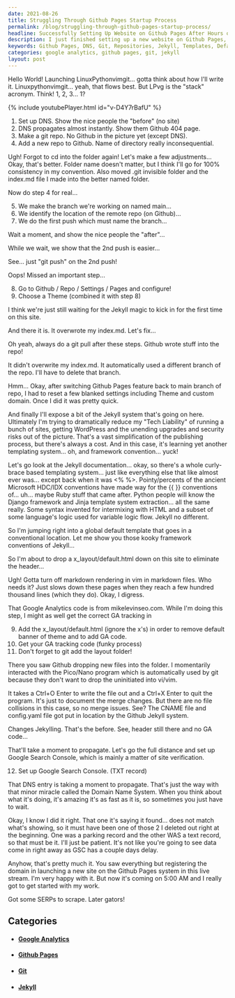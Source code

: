 ```yaml
---
date: 2021-08-26
title: Struggling Through Github Pages Startup Process
permalink: /blog/struggling-through-github-pages-startup-process/
headline: Successfully Setting Up Website on Github Pages After Hours of Struggle
description: I just finished setting up a new website on Github Pages, after a long and complicated process of setting up DNS, Git repositories, Jekyll templating, and more. I'm happy with the result, but now it's time to get to work - so I'll have to wait a couple days to enjoy the fruits of my labor.
keywords: Github Pages, DNS, Git, Repositories, Jekyll, Templates, Default.html, Banner, Google Analytics, Pico/Nano, CNAME, Config.yaml, Google Search Console, TXT Record, Propagate
categories: google analytics, github pages, git, jekyll
layout: post
---
```


Hello World! Launching LinuxPythonvimgit... gotta think about how I'll write
it. Linuxpythonvimgit... yeah, that flows best. But LPvg is the "stack"
acronym. Think! 1, 2, 3... 1?

{% include youtubePlayer.html id="v-D4Y7rBafU" %}

1. Set up DNS. Show the nice people the "before" (no site)
2. DNS propagates almost instantly. Show them Github 404 page.
3. Make a git repo. No Github in the picture yet (except DNS).
4. Add a new repo to Github. Name of directory really inconsequential.

Ugh! Forgot to cd into the folder again! Let's make a few adjustments...
Okay, that's better. Folder name doesn't matter, but I think I'll go for 100%
consistency in my convention. Also moved .git invisible folder and the index.md
file I made into the better named folder.

Now do step 4 for real...

5. We make the branch we're working on named main...
6. We identify the location of the remote repo (on Github)...
7. We do the first push which must name the branch...

Wait a moment, and show the nice people the "after"...

While we wait, we show that the 2nd push is easier...

See... just "git push" on the 2nd push!

Oops! Missed an important step...

8. Go to Github / Repo / Settings / Pages and configure!
9. Choose a Theme (combined it with step 8)

I think we're just still waiting for the Jekyll magic to kick in for the first
time on this site.

And there it is. It overwrote my index.md. Let's fix...

Oh yeah, always do a git pull after these steps. Github wrote stuff into the
repo!

It didn't overwrite my index.md. It automatically used a different branch of
the repo. I'll have to delete that branch.

Hmm... Okay, after switching Github Pages feature back to main branch of repo,
I had to reset a few blanked settings including Theme and custom domain. Once I
did it was pretty quick.

And finally I'll expose a bit of the Jekyll system that's going on here.
Ultimately I'm trying to dramatically reduce my "Tech Liability" of running a
bunch of sites, getting WordPress and the unending upgrades and security risks
out of the picture. That's a vast simplification of the publishing process, but
there's always a cost. And in this case, it's learning yet another templating
system... oh, and framework convention... yuck!

Let's go look at the Jekyll documentation... okay, so there's a whole
curly-brace based templating system... just like everything else that like
almost ever was... except back when it was <% %>. Pointy/percents of the
ancient Microsoft HDC/IDX conventions have made way for the {{ }} conventions
of... uh... maybe Ruby stuff that came after. Python people will know the
Django framework and Jinja template system extraction... all the same really.
Some syntax invented for intermixing with HTML and a subset of some language's
logic used for variable logic flow. Jekyll no different.

So I'm jumping right into a global default template that goes in a conventional
location. Let me show you those kooky framework conventions of Jekyll...

So I'm about to drop a x_layout/default.html down on this site to eliminate the
header...

Ugh! Gotta turn off markdown rendering in vim in markdown files. Who needs it?
Just slows down these pages when they reach a few hundred thousand lines (which
they do). Okay, I digress.

That Google Analytics code is from mikelevinseo.com. While I'm doing this step,
I might as well get the correct GA tracking in

9. Add the x_layout/default.html (ignore the x's) in order to remove default
banner of theme and to add GA code.
10. Get your GA tracking code (funky process)
11. Don't forget to git add the layout folder!

There you saw Github dropping new files into the folder. I momentarily
interacted with the Pico/Nano program which is automatically used by git
because they don't want to drop the uninitiated into vi/vim.

It takes a Ctrl+O Enter to write the file out and a Ctrl+X Enter to quit the
program. It's just to document the merge changes. But there are no file
collisions in this case, so no merge issues. See? The CNAME file and
config.yaml file got put in location by the Github Jekyll system.

Changes Jekylling. That's the before. See, header still there and no GA code...

That'll take a moment to propagate. Let's go the full distance and set up
Google Search Console, which is mainly a matter of site verification.

12. Set up Google Search Console. (TXT record)

That DNS entry is taking a moment to propagate. That's just the way with that
minor miracle called the Domain Name System. When you think about what it's
doing, it's amazing it's as fast as it is, so sometimes you just have to wait.

Okay, I know I did it right. That one it's saying it found... does not match
what's showing, so it must have been one of those 2 I deleted out right at the
beginning. One was a parking record and the other WAS a text record, so that
must be it. I'll just be patient. It's not like you're going to see data come
in right away as GSC has a couple days delay.

Anyhow, that's pretty much it. You saw everything but registering the domain in
launching a new site on the Github Pages system in this live stream. I'm very
happy with it. But now it's coming on 5:00 AM and I really got to get started
with my work.

Got some SERPs to scrape. Later gators!


## Categories

<ul>
<li><h4><a href='/google-analytics/'>Google Analytics</a></h4></li>
<li><h4><a href='/github-pages/'>Github Pages</a></h4></li>
<li><h4><a href='/git/'>Git</a></h4></li>
<li><h4><a href='/jekyll/'>Jekyll</a></h4></li></ul>